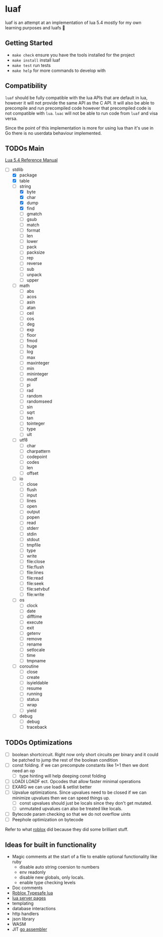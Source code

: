 # luaf
luaf is an attempt at an implementation of lua 5.4 mostly for my own learning
purposes and luafs 🤠

## Getting Started
- `make check` ensure you have the tools installed for the project
- `make install` install luaf
- `make test` run tests
- `make help` for more commands to develop with

## Compatibility
`luaf` should be fully compatible with the lua APIs that are default in lua,
however it will not provide the same API as the C API. It will also be able to
precompile and run precompiled code however that precompiled code is not compatible
with `lua`. `luac` will not be able to run code from `luaf` and visa versa.

Since the point of this implementation is more for using lua than it's use in Go
there is no userdata behaviour implemented.

## TODOs Main
[Lua 5.4 Reference Manual](https://www.lua.org/manual/5.4/)
- [ ] stdlib
  - [x] package
  - [x] table
  - [ ] string
    - [x] byte
    - [x] char
    - [x] dump
    - [x] find
    - [ ] gmatch
    - [ ] gsub
    - [ ] match
    - [ ] format
    - [ ] len
    - [ ] lower
    - [ ] pack
    - [ ] packsize
    - [ ] rep
    - [ ] reverse
    - [ ] sub
    - [ ] unpack
    - [ ] upper
  - [ ] math
    - [ ] abs
    - [ ] acos
    - [ ] asin
    - [ ] atan
    - [ ] ceil
    - [ ] cos
    - [ ] deg
    - [ ] exp
    - [ ] floor
    - [ ] fmod
    - [ ] huge
    - [ ] log
    - [ ] max
    - [ ] maxinteger
    - [ ] min
    - [ ] mininteger
    - [ ] modf
    - [ ] pi
    - [ ] rad
    - [ ] random
    - [ ] randomseed
    - [ ] sin
    - [ ] sqrt
    - [ ] tan
    - [ ] tointeger
    - [ ] type
    - [ ] ult
  - [ ] utf8
    - [ ] char
    - [ ] charpattern
    - [ ] codepoint
    - [ ] codes
    - [ ] len
    - [ ] offset
  - [ ] io
    - [ ] close
    - [ ] flush
    - [ ] input
    - [ ] lines
    - [ ] open
    - [ ] output
    - [ ] popen
    - [ ] read
    - [ ] stderr
    - [ ] stdin
    - [ ] stdout
    - [ ] tmpfile
    - [ ] type
    - [ ] write
    - [ ] file:close
    - [ ] file:flush
    - [ ] file:lines
    - [ ] file:read
    - [ ] file:seek
    - [ ] file:setvbuf
    - [ ] file:write
  - [ ] os
    - [ ] clock
    - [ ] date
    - [ ] difftime
    - [ ] execute
    - [ ] exit
    - [ ] getenv
    - [ ] remove
    - [ ] rename
    - [ ] setlocale
    - [ ] time
    - [ ] tmpname
  - [ ] coroutine
    - [ ] close
    - [ ] create
    - [ ] isyieldable
    - [ ] resume
    - [ ] running
    - [ ] status
    - [ ] wrap
    - [ ] yield
  - [ ] debug
    - [ ] debug
    - [ ] traceback

## TODOs Optimizations
- [ ] boolean shortcircuit. Right now only short circuits per binary and it could
    be patched to jump the rest of the boolean condition
- [ ] const folding. if we can precompute constants like 1+1 then we dont need an op
  - [ ] type hinting will help deeping const folding
- [ ] LOADI LOADF ect. Opcodes that allow faster minimal operations
- [ ] EXARG we can use loadi & setlist better
- [ ] Upvalue optimizations. Since upvalues need to be closed if we can minimize upvalues then we can speed things up.
  - [ ] const upvalues should just be locals since they don't get mutated.
  - [ ] unmutated upvalues can also be treated like locals.
- [ ] Bytecode param checking so that we do not overflow uints
- [ ] Peephole optimization on bytecode

Refer to what [roblox](https://luau.org/performance) did because they did some
brilliant stuff.

## Ideas for built in functionality
- Magic comments at the start of a file to enable optional functionality like ruby
    - disable auto string coersion to numbers
    - env readonly
    - disable new globals, only locals.
    - enable type checking levels
- Doc comments
- [Roblox Typesafe lua](https://luau.org/)
- [lua server pages](https://github.com/clark15b/luasp)
- templating
- database interactions
- http handlers
- json library
- WASM
- JIT [go assembler](https://github.com/twitchyliquid64/golang-asm)
